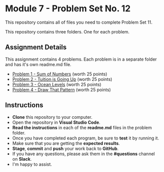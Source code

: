 # Module 7 - Problem Set No. 12

This repository contains all of files you need to complete Problem Set 11.

This repository contains three folders. One for each problem.

## Assignment Details

This assignment contains 4 problems. Each problem is in a separate folder and has it's own readme.md file.

- [Problem 1 - Sum of Numbers](https://github.com/belgort-clark/ctec-121-problem-set-12/tree/master/problem01) (worth 25 points)
- [Problem 2 - Tuition is Going Up](https://github.com/belgort-clark/ctec-121-problem-set-12/tree/master/problem02) (worth 25 points)
- [Problem 3 - Ocean Levels](https://github.com/belgort-clark/ctec-121-problem-set-12/tree/master/problem03) (worth 25 points)
- [Problem 4 - Draw That Pattern](https://github.com/belgort-clark/ctec-121-problem-set-12/tree/master/problem04) (worth 25 points)

## Instructions

- **Clone** this repository to your computer.
- Open the repository in **Visual Studio Code**.
- **Read the instructions** in each of the **readme.md** files in the problem folder.
- Once you have completed each program, be sure to **test** it by running it.
- Make sure that you are getting the **expected results**.
- **Stage**, **commit** and **push** your work back to **GitHub**.
- If you have any questions, please ask them in the **#questions** channel on **Slack**.
- I'm happy to assist.

